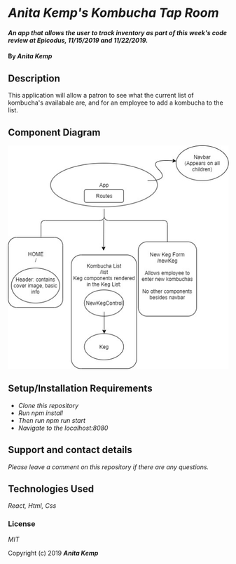 # _Anita Kemp's Kombucha Tap Room_

#### _An app that allows the user to track inventory as part of this week's code review at Epicodus, 11/15/2019 and 11/22/2019._

#### By _Anita Kemp_

## Description

This application will allow a patron to see what the current list of kombucha's availabale are, and for an employee to add a kombucha to the list. 

## Component Diagram
<img src="src/Assets/Readmediagram.jpg"/>

## Setup/Installation Requirements

* _Clone this repository_
* _Run npm install_
* _Then run npm run start_ 
* _Navigate to the localhost:8080_

## Support and contact details

_Please leave a comment on this repository if there are any questions._

## Technologies Used

_React, Html, Css_

### License

*MIT*

Copyright (c) 2019 **_Anita Kemp_**